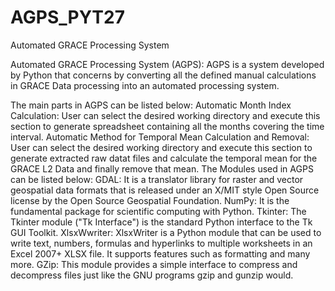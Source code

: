 # AGPS_PYT27
Automated GRACE Processing System

Automated GRACE Processing System (AGPS):
AGPS is a system developed by Python that concerns by converting all the defined manual calculations in GRACE Data processing into an automated processing system.

The main parts in AGPS can be listed below:
Automatic Month Index Calculation: User can select the desired working directory and execute this section to generate spreadsheet containing all the months covering the time interval.
Automatic Method for Temporal Mean Calculation and Removal: User can select the desired working directory and execute this section to generate extracted raw datat files and calculate the temporal mean for the GRACE L2 Data and finally remove that mean.
The Modules used in AGPS can be listed below:
GDAL: It is a translator library for raster and vector geospatial data formats that is released under an X/MIT style Open Source license by the Open Source Geospatial Foundation.
NumPy: It is the fundamental package for scientific computing with Python.
Tkinter: The Tkinter module ("Tk Interface") is the standard Python interface to the Tk GUI Toolkit.
XlsxWwriter: XlsxWriter is a Python module that can be used to write text, numbers, formulas and hyperlinks to multiple worksheets in an Excel 2007+ XLSX file. It supports features such as formatting and many more.
GZip: This module provides a simple interface to compress and decompress files just like the GNU programs gzip and gunzip would.
